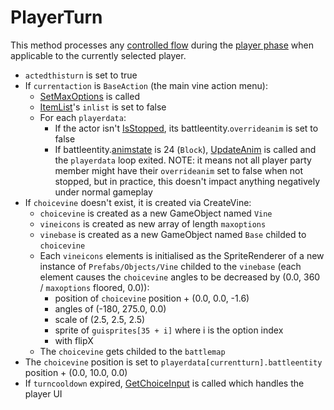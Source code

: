 # PlayerTurn
This method processes any [controlled flow](Update.md#controlled-flow) during the [player phase](Main%20turn%20life%20cycle.md#player-phase) when applicable to the currently selected player.

- `actedthisturn` is set to true
- If `currentaction` is `BaseAction` (the main vine action menu):
    - [SetMaxOptions](../Player%20UI/SetMaxOptions.md) is called
    - [ItemList](../../ItemList/ItemList.md)'s `inlist` is set to false
    - For each `playerdata`:
        - If the actor isn't [IsStopped](../Actors%20states/IsStopped.md#isstopped), its battleentity.`overrideanim` is set to false
        - If battleentity.[animstate](../../Entities/EntityControl/Animations/animstate.md) is 24 (`Block`), [UpdateAnim](../Visual%20rendering/UpdateAnim.md) is called and the `playerdata` loop exited. NOTE: it means not all player party member might have their `overrideanim` set to false when not stopped, but in practice, this doesn't impact anything negatively under normal gameplay
- If `choicevine` doesn't exist, it is created via CreateVine:
    - `choicevine` is created as a new GameObject named `Vine`
    - `vineicons` is created as new array of length `maxoptions`
    - `vinebase` is created as a new GameObject named `Base` childed to `choicevine`
    - Each `vineicons` elements is initialised as the SpriteRenderer of a new instance of `Prefabs/Objects/Vine` childed to the `vinebase` (each element causes the `choicevine` angles to be decreased by (0.0, 360 / `maxoptions` floored, 0.0)):
        - position of `choicevine` position + (0.0, 0.0, -1.6)
        - angles of (-180, 275.0, 0.0)
        - scale of (2.5, 2.5, 2.5)
        - sprite of `guisprites[35 + i]` where i is the option index
        - with flipX
    - The `choicevine` gets childed to the `battlemap`
- The `choicevine` position is set to `playerdata[currentturn].battleentity` position + (0.0, 10.0, 0.0)
- If `turncooldown` expired, [GetChoiceInput](../Player%20UI/GetChoiceInput.md) is called which handles the player UI